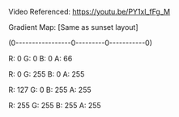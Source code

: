 Video Referenced: https://youtu.be/PY1xl_fFg_M


Gradient Map: [Same as sunset layout]

(0-----------------0---------0-----------0)

R: 0 G: 0 B: 0 A: 66

R: 0 G: 255 B: 0 A: 255

R: 127 G: 0 B: 255 A: 255

R: 255 G: 255 B: 255 A: 255
